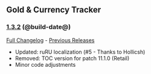 ## Gold & Currency Tracker
### [1.3.2](https://github.com/diomsg-code/GoldCurrencyTracker/tree/1.3.2) (@build-date@)
[Full Changelog](https://github.com/diomsg-code/GoldCurrencyTracker/compare/1.3.1...1.3.2) - [Previous Releases](https://github.com/diomsg-code/GoldCurrencyTracker/releases)

- Updated: ruRU localization (#5 - Thanks to Hollicsh)
- Removed: TOC version for patch 11.1.0 (Retail)
- Minor code adjustments
